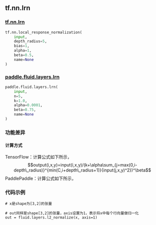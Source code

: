 
## tf.nn.lrn

### [tf.nn.lrn](https://www.tensorflow.org/api_docs/python/tf/nn/local_response_normalization)

```python
tf.nn.local_response_normalization(
    input,
    depth_radius=5,
    bias=1,
    alpha=1,
    beta=0.5,
    name=None
)
```

### [paddle.fluid.layers.lrn](http://paddlepaddle.org/documentation/docs/zh/1.3/api_cn/layers_cn.html#paddle.fluid.layers.lrn)

```python
paddle.fluid.layers.lrn(
    input, 
    n=5, 
    k=1.0, 
    alpha=0.0001, 
    beta=0.75, 
    name=None
)
```

### 功能差异

#### 计算方式

TensorFlow：计算公式如下所示，
$$output(i,x,y)=input(i,x,y)/(k+\alpha\sum_{j=max(0,i-depth\_radius)}^{min(C,i+depth\_radius+1)}{input(j,x,y)^2})^\beta$$ 
PaddlePaddle：计算公式如下所示，



### 代码示例
```
# x是shape为[3,2]的张量

# out同样是shape[3,2]的张量，axis设置为1，表示将x中每个行向量做归一化
out = fluid.layers.l2_normalize(x, axis=1)
```
